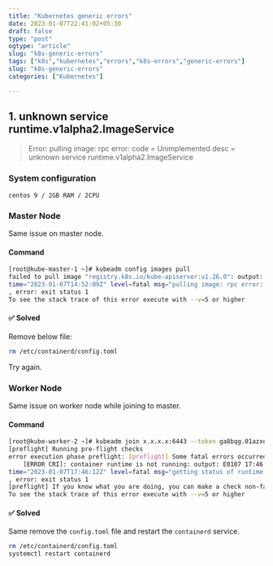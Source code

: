 ```yaml
---
title: "Kubernetes generic errors"
date: 2023-01-07T22:41:02+05:30
draft: false
type: "post"
ogtype: "article"
slug: "k8s-generic-errors"
tags: ["k8s","kubernetes","errors","k8s-errors","generic-errors"]
slug: "k8s-generic-errors"
categories: ["Kubernetes"]

---
```


## 1. unknown service runtime.v1alpha2.ImageService

> Error: pulling image: rpc error: code = Unimplemented desc = unknown service runtime.v1alpha2.ImageService

### System configuration

```
centos 9 / 2GB RAM / 2CPU
```


### Master Node

Same issue on master node.

#### Command

```sh
[root@kube-master-1 ~]# kubeadm config images pull
failed to pull image "registry.k8s.io/kube-apiserver:v1.26.0": output: E0107 14:52:09.997544    4134 remote_image.go:222] "PullImage from image service failed" err="rpc error: code = Unimplemented desc = unknown service runtime.v1alpha2.ImageService" image="registry.k8s.io/kube-apiserver:v1.26.0"
time="2023-01-07T14:52:09Z" level=fatal msg="pulling image: rpc error: code = Unimplemented desc = unknown service runtime.v1alpha2.ImageService"
, error: exit status 1
To see the stack trace of this error execute with --v=5 or higher
```

#### ✅ Solved

Remove below file:

```sh
rm /etc/containerd/config.toml
```

Try again.



### Worker Node

Same issue on worker node while joining to master.

#### Command

```sh
[root@kube-worker-2 ~]# kubeadm join x.x.x.x:6443 --token ga8bqg.01azxe9avjx2n6jr        --discovery-token-ca-cert-hash sha256:d57699d74721094e5f921d48a0f9f895a0d7def7e1977e95ce0027a03e7f7d39
[preflight] Running pre-flight checks
error execution phase preflight: [preflight] Some fatal errors occurred:
	[ERROR CRI]: container runtime is not running: output: E0107 17:46:12.269694   11160 remote_runtime.go:948] "Status from runtime service failed" err="rpc error: code = Unimplemented desc = unknown service runtime.v1alpha2.RuntimeService"
time="2023-01-07T17:46:12Z" level=fatal msg="getting status of runtime: rpc error: code = Unimplemented desc = unknown service runtime.v1alpha2.RuntimeService"
, error: exit status 1
[preflight] If you know what you are doing, you can make a check non-fatal with `--ignore-preflight-errors=...`
To see the stack trace of this error execute with --v=5 or higher
```

#### ✅ Solved

Same remove the `config.toml` file and restart the `containerd` service.

```sh
rm /etc/containerd/config.toml
systemctl restart containerd
```

